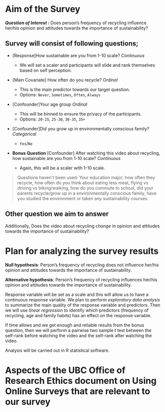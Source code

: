 # Aim of the Survey

***Question of Interest :*** Does person’s frequency of recycling influence her/his opinion and attitudes towards the importance of sustainability?

## Survey will consist of following questions;

* [Response]How sustainable are you from 1-10 scale? *Continuous*

  - We will set a scaler and participants will slide and rank themselves based on self perception.


* [Main Covariate] How often do you recycle? *Ordinal*

  - This is the main predictor towards our target question.
  - Options: `Never`, `Sometimes`, `Often`, `Always`


* [Confounder]Your age group *Ordinal*

  - This will be binned to ensure the privacy of the participants.
  - Options: `20-25`, `25-30`, `30-35`, `35+`


* [Confounder]Did you grow up in environmentally conscious family? *Categorical*

  - `Yes`/`No`


* **Bonus Question** [Confounder] After watching this video about recycling, how sustainable are you from 1-10 scale? *Continuous*

  - Again, this will be a scaler with 1-10 scale.


 > Questions haven't been used: Your education major, how often they recycle, how often do you think about eating less meat, flying vs driving vs biking/walking, how do you commute to school, did your parents recycle/grow up in a environmentally conscious family, have you studied the environment or taken any sustainability courses.

 ## Other question we aim to answer

 Additionally, Does the video about recycling *change* in opinion and attitudes towards the importance of sustainability?

 # Plan for analyzing the survey results

 **Null hypothesis**: Person’s frequency of recycling does not influence her/his opinion and attitudes towards the importance of sustainability.



 **Alternative hypothesis**: Person’s frequency of recycling influences her/his opinion and attitudes towards the importance of sustainability.

 Response variable will be set as a scale and this will allow us to have a continuous response variable. We plan to perform *exploratory data analysis* to summarize the main quality of the response variable and predictors. Then we will use *linear regression* to identify which  predictors (frequency of recycling, age and family habits) has an effect on the response variable.


 If time allows and we get enough and reliable results from the bonus question, then we will perform a pairwise two sample t test between the self-rank before watching the video and the self-rank after watching the video.

 Analysis will be carried out in R statistical software.

# Aspects of the UBC Office of Research Ethics document on Using Online Surveys that are relevant to our survey
